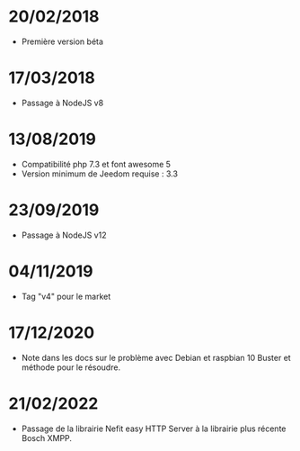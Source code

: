 # 20/02/2018

- Première version béta

# 17/03/2018

- Passage à NodeJS v8

# 13/08/2019

- Compatibilité php 7.3 et font awesome 5
- Version minimum de Jeedom requise : 3.3

# 23/09/2019

- Passage à NodeJS v12

# 04/11/2019

- Tag "v4" pour le market

# 17/12/2020

- Note dans les docs sur le problème avec Debian  et raspbian 10 Buster et méthode pour le résoudre.

# 21/02/2022

- Passage de la librairie Nefit easy HTTP Server à la librairie plus récente Bosch XMPP.
